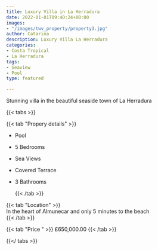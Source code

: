 ```yaml
---
title: Luxury Villa in La Herradura
date: 2022-01-01T09:40:24+00:00
images:
- "/images/twv_property/property3.jpg"
author: Catarina
description: Luxury Villa La Herradura
categories:
- Costa Tropical
- La Herradura
tags:
- Seaview
- Pool
type: featured

---
```

Stunning villa in the beautiful seaside town of La Herradura

{{< tabs >}}

{{< tab "Propery details" >}}

* Pool
* 5 Bedrooms
* Sea Views
* Covered Terrace
* 3 Bathrooms

  {{< /tab >}}

{{< tab "Location" >}}  
In the heart of Almunecar and only 5 minutes to the beach  
{{< /tab >}}

{{< tab "Price " >}} £650,000.00 {{< /tab >}}

{{</ tabs >}}